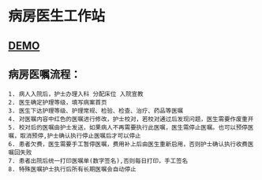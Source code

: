 # 病房医生工作站

## [DEMO](https://cloveropen.app-hos.com:9084)

## 病房医嘱流程：
    1. 病人入院后，护士办理入科 分配床位 入院宣教
    2. 医生确定护理等级，填写病案首页
    3. 医生下达护理等级、护理常规、检验、检查、治疗、药品等医嘱
    4. 对医嘱内容中红色的医嘱进行修改，护士校对，若校对通过后发现问题，医生需要作废重开
    5. 校对后的医嘱由护士发送，如果病人不再需要执行此医嘱，医生需停止医嘱。也可以预停医嘱，取消预停,护士确认执行停止医嘱后才可以停止
    6. 患者欠费，医生需要手工暂停医嘱，费用补上后由医生重新启用，否则护士确认执行收费医嘱回失败
    7. 患者出院后统一打印医嘱单(数字签名),否则每日打印，手工签名
    8. 特殊医嘱护士执行后所有长期医嘱会自动停止